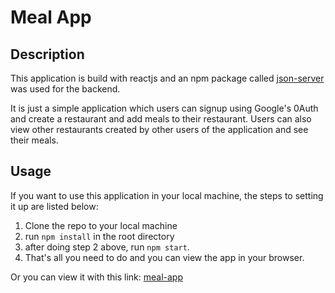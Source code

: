 # Meal App

## Description

This application is build with reactjs and an npm package called [json-server](https://www.npmjs.com/package/json-server) was used for the backend.

It is just a simple application which users can signup using Google's 0Auth and create a restaurant and add meals to their restaurant. Users can also view other restaurants created by other users of the application and see their meals.

## Usage

If you want to use this application in your local machine, the steps to setting it up are listed below:

1. Clone the repo to your local machine
2. run `npm install` in the root directory 
3. after doing step 2 above, run `npm start`.
4. That's all you need to do and you can view the app in your browser.

Or you can view it with this link: [meal-app](https://5efe268dfb522001d7b476e9--restauranty.netlify.app/)
